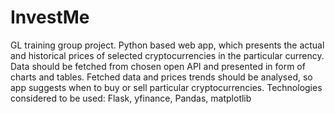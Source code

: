 # InvestMe
GL training group project. Python based web app, which presents the actual and historical prices of selected cryptocurrencies in the particular currency. Data should be fetched from chosen open API and presented in form of charts and tables. Fetched data and prices trends should be analysed, so app suggests when to buy or sell particular cryptocurrencies. Technologies considered to be used: Flask, yfinance, Pandas, matplotlib

